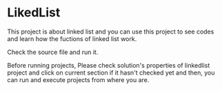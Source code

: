 # LikedList
This project is about linked list and you can use this project to see codes and learn how the fuctions of linked list work.

Check the source file and run it.

Before running projects, Please check solution's properties of linkedlist project and click on current section if it hasn't checked yet and then, you can run and execute projects from where you are.
